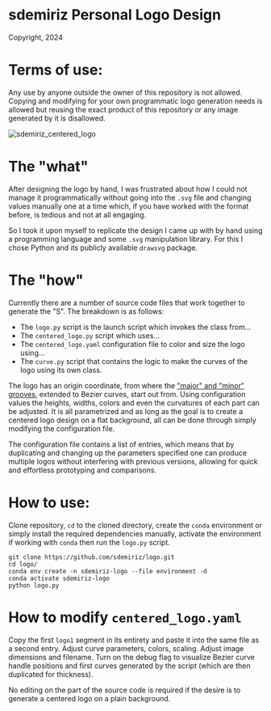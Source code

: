 # sdemiriz Personal Logo Design 
Copyright, 2024

# Terms of use:
Any use by anyone outside the owner of this repository is not allowed. Copying and modifying for your own
programmatic logo generation needs is allowed but reusing the exact product of this repository or any
image generated by it is disallowed.

![sdemiriz_centered_logo]("img/centered_logo.svg") 

# The "what"
After designing the logo by hand, I was frustrated about how I could not manage it programmatically without going
into the `.svg` file and changing values manually one at a time which, if you have worked with the format before,
is tedious and not at all engaging.

So I took it upon myself to replicate the design I came up with by hand using a programming language and some
`.svg` manipulation library. For this I chose Python and its publicly available `drawsvg` package.

# The "how"
Currently there are a number of source code files that work together to generate the "S". The breakdown is as 
follows:

- The `logo.py` script is the launch script which invokes the class from...
- The `centered_logo.py` script which uses...
- The `centered_logo.yaml` configuration file to color and size the logo using...
- The `curve.py` script that contains the logic to make the curves of the logo using its own class.

The logo has an origin coordinate, from where the 
["major" and "minor" grooves](https://www.mun.ca/biology/scarr/MGA2_02-07.html), extended to Bezier curves, start
out from. Using configuration values the heights, widths, colors and even the curvatures of each part
can be adjusted. It is all parametrized and as long as the goal is to create a centered logo design on a 
flat background, all can be done through simply modifying the configuration file.

The configuration file contains a list of entries, which means that by duplicating and changing up the 
parameters specified one can produce multiple logos without interfering with previous versions, allowing 
for quick and effortless prototyping and comparisons.

# How to use:
Clone repository, `cd` to the cloned directory, create the `conda` environment or simply install the 
required dependencies manually, activate the environment if working with `conda` then run the `logo.py` script.
```
git clone https://github.com/sdemiriz/logo.git
cd logo/
conda env create -n sdemiriz-logo --file environment -d
conda activate sdemiriz-logo
python logo.py
```

# How to modify `centered_logo.yaml`
Copy the first `logo1` segment in its entirety and paste it into the same file as a second entry. Adjust
curve parameters, colors, scaling. Adjust image dimensions and filename. Turn on the debug flag to visualize 
Bezier curve handle positions and first curves generated by the script (which are then duplicated for thickness).

No editing on the part of the source code is required if the desire is to generate a centered logo on a plain
background.
